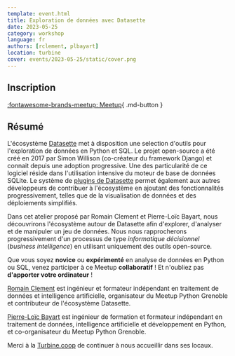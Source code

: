 ```yaml
---
template: event.html
title: Exploration de données avec Datasette
date: 2023-05-25
category: workshop
language: fr
authors: [rclement, plbayart]
location: turbine
cover: events/2023-05-25/static/cover.png
---
```


## Inscription

[:fontawesome-brands-meetup: Meetup](https://www.meetup.com/fr-FR/groupe-dutilisateurs-python-grenoble/events/293425930/){ .md-button }

## Résumé

L'écosystème [Datasette](https://datasette.io) met à disposition une selection
d'outils pour l'exploration de données en Python et SQL. Le projet open-source
a été créé en 2017 par Simon Willison (co-créateur du framework Django) et
connait depuis une adoption progressive. Une des particularité de ce logiciel
réside dans l'utilisation intensive du moteur de base de données SQLite.
Le système de [plugins de Datasette](https://datasette.io/plugins)
permet également aux autres développeurs de contribuer à l'écosystème en ajoutant
des fonctionnalités progressivement, telles que de la visualisation de données
et des déploiements simplifiés.

Dans cet atelier proposé par Romain Clement et Pierre-Loïc Bayart, nous découvrirons
l'écosystème autour de Datasette afin d'explorer, d'analyser et de manipuler un jeu de données.
Nous nous rapprocherons progressivement d'un processus de type _informatique décisionnel_
(_business intelligence_) en utilisant uniquement des outils open-source.

Que vous soyez **novice** ou **expérimenté** en analyse de données en Python ou SQL,
venez participer à ce Meetup **collaboratif** ! Et n'oubliez pas **d'apporter votre ordinateur** !

[Romain Clement](https://www.linkedin.com/in/romainclement/) est ingénieur et formateur indépendant en traitement de données et intelligence artificielle, organisateur du Meetup Python Grenoble et contributeur de l'écosystème Datasette.

[Pierre-Loïc Bayart](https://www.linkedin.com/in/pierreloicbayart/) est ingénieur de formation et formateur indépendant en traitement de données, intelligence artificielle et développement en Python, et co-organisateur du Meetup Python Grenoble.

Merci à la [Turbine.coop](https://turbine.coop/) de continuer à nous accueillir dans ses locaux.
